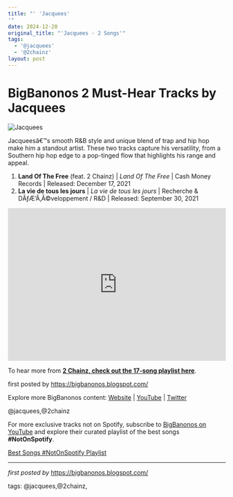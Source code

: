 ```yaml
---
title: "' 'Jacquees'
'"
date: 2024-12-20
original_title: "'Jacquees - 2 Songs'"
tags:
  - '@jacquees'
  - '@2chainz'
layout: post
---
```

<h1>BigBanonos 2 Must-Hear Tracks by Jacquees</h1>
<img alt="Jacquees" src="https://app.hiphopdx.com/wp-content/uploads/2024/10/jacquees-admits-regret-over-trey-songz-fight-but-denies-getting-beaten-up.jpg?w=1200" /> <p>Jacqueesâ€™s smooth R&B style and unique blend of trap and hip hop make him a standout artist. These two tracks capture his versatility, from a Southern hip hop edge to a pop-tinged flow that highlights his range and appeal.</p> <ol> <li><strong>Land Of The Free</strong> (feat. 2 Chainz) | <em>Land Of The Free</em> | Cash Money Records | Released: December 17, 2021</li> <li><strong>La vie de tous les jours</strong> | <em>La vie de tous les jours</em> | Recherche & DÃƒÆ’Ã‚Â©veloppement / R&D | Released: September 30, 2021</li>
</ol> <div> <iframe allow="autoplay; clipboard-write; encrypted-media; fullscreen; picture-in-picture" allowfullscreen="" frameborder="0" height="352" loading="lazy" src="https://open.spotify.com/embed/playlist/4ve3qZjH3tksfI8QLj4BI7?utm_source=generator" width="100%"></iframe>
</div> <p>To hear more from <a href="https://bigbanonos.blogspot.com/2016/08/2-chainz.html" target="_blank"><b>2 Chainz, check out the 17-song playlist here</b></a>.</p><p>first posted by <a href="https://bigbanonos.blogspot.com/">https://bigbanonos.blogspot.com/</a></p> <div> <p>Explore more BigBanonos content: <a href="https://bigbanonos.blogspot.com/">Website</a> | <a href="https://www.youtube.com/@BigBanonos">YouTube</a> | <a href="https://x.com/bigbanonos">Twitter</a></p>
</div> <!--Tags-->
<p>@jacquees,@2chainz</p>


<!--Subscribe and Playlist Links-->
<div>
    <p>For more exclusive tracks not on Spotify, subscribe to <a href="https://www.youtube.com/@BigBanonos" target="_blank">BigBanonos on YouTube</a> and explore their curated playlist of the best songs <strong>#NotOnSpotify</strong>.</p>
    <p><a href="https://www.youtube.com/playlist?list=PLtuNtuTatqI0kFahUCbtbfenC_ET5O_tr" target="_blank">Best Songs #NotOnSpotify Playlist<br /></a></p></div>

<hr />

<p><em>first posted by</em> <a href="https://bigbanonos.blogspot.com/" rel="noopener" target="_new">https://bigbanonos.blogspot.com/</a></p>

<p>tags: @jacquees,@2chainz,</p>
